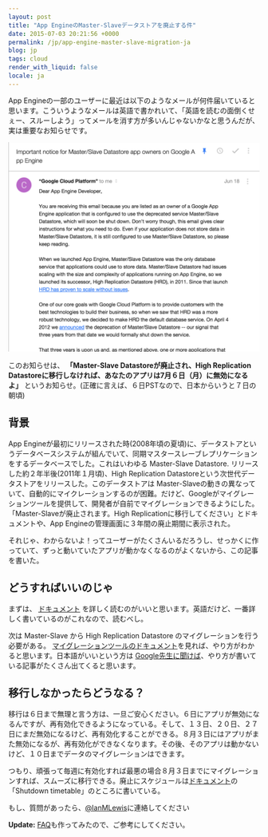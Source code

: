 ```yaml
---
layout: post
title: "App EngineのMaster-Slaveデータストアを廃止する件"
date: 2015-07-03 20:21:56 +0000
permalink: /jp/app-engine-master-slave-migration-ja
blog: jp
tags: cloud
render_with_liquid: false
locale: ja
---
```


App Engineの一部のユーザーに最近は以下のようなメールが何件届いていると思います。こういうようなメールは英語で書かれいて、「英語を読むの面倒くせぇー、スルーしよう」ってメールを消す方が多いんじゃないかなと思うんだが、実は重要なお知らせです。

![Master-Slave Datastore Email](/assets/images/736/master-slave-datastore-email.png)

このお知らせは、 **「Master-Slave Datastoreが廃止され、High Replication Datastoreに移行しなければ、あなたのアプリは7月６日（月）に無効になるよ」** というお知らせ。(正確に言えば、６日PSTなので、日本からいうと７日の朝頃)

## 背景

App Engineが最初にリリースされた時(2008年頃の夏頃)に、データストアというデータベースシステムが組んでいて、同期マスタースレーブレプリケーションをするデータベースでした。これはいわゆる Master-Slave Datastore. リリースした約２年半後(2011年１月頃)、High Replication Datastoreという次世代データストアをリリースした。このデータストアは Master-Slaveの動きの異なっていて、自動的にマイクレーションするのが困難。だけど、Googleがマイグレーションツールを提供して、開発者が自前でマイグレーションできるようにした。「Master-Slaveが廃止されます。High Replicationに移行してください」とドキュメントや、App Engineの管理画面に３年間の廃止期間に表示された。

それじゃ、わからないよ！ってユーザーがたくさんいるだろうし、せっかくに作っていて、ずっと動いていたアプリが動かなくなるのがよくないから、この記事を書いた。

## どうすればいいのじゃ

まずは、 [ドキュメント](https://cloud.google.com/appengine/docs/deprecations/ms_datastore) を詳しく読むのがいいと思います。英語だけど、一番詳しく書いているのがこれなので、読むべし。

次は Master-Slave から High Replication Datastore のマイグレーションを行う必要がある。 [マイグレーションツールのドキュメント](https://cloud.google.com/appengine/docs/adminconsole/migration)を見れば、やり方がわかると思います。日本語がいいという方は [Google先生に聞けば](https://www.google.co.jp/webhp?ie=UTF-8#q=Master%2FSlave+High+Replication+Datastore+%E7%A7%BB%E8%A1%8C)、やり方が書いている記事がたくさん出てくると思います。

## 移行しなかったらどうなる？

移行は６日まで無理と言う方は、一旦ご安心ください。６日にアプリが無効になるんですが、再有効化できるようになっている。そして、１３日、２０日、２７日にまだ無効になるけど、再有効化することができる。８月３日にはアプリがまた無効になるが、再有効化ができなくなります。その後、そのアプリは動かないけど、１０日までデータのマイグレーションはできます。

つもり、頑張って毎週に有効化すれば最悪の場合８月３日までにマイグレーションすれば、スムーズに移行できる。廃止にスケジュールは[ドキュメント](https://cloud.google.com/appengine/docs/deprecations/ms_datastore)の「Shutdown timetable」のところに書いている。

もし、質問があったら、[@IanMLewis](https://twitter.com/IanMLewis)に連絡してください

**Update:** [FAQ](http://qiita.com/IanMLewis/items/ffab882797df24757fa3)も作ってみたので、ご参考にしてください。
